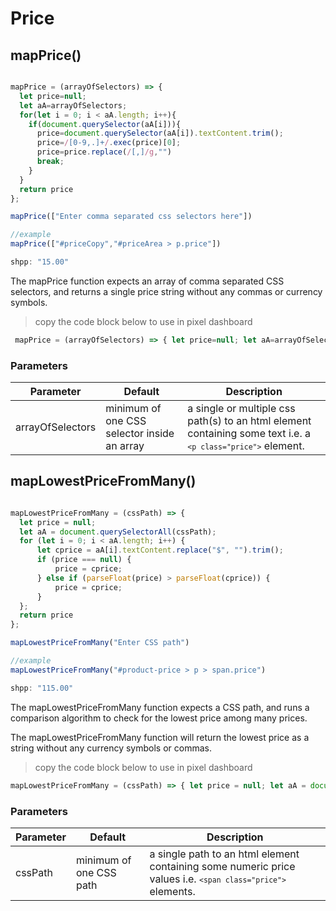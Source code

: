 # Price

## mapPrice()


```javascript

mapPrice = (arrayOfSelectors) => {
  let price=null; 
  let aA=arrayOfSelectors; 
  for(let i = 0; i < aA.length; i++){
    if(document.querySelector(aA[i])){
      price=document.querySelector(aA[i]).textContent.trim();
      price=/[0-9,.]+/.exec(price)[0];
      price=price.replace(/[,]/g,"") 
      break;
    }
  }
  return price
};

mapPrice(["Enter comma separated css selectors here"])

//example
mapPrice(["#priceCopy","#priceArea > p.price"])

shpp: "15.00"

```

The mapPrice function expects an array of comma separated CSS selectors,
and returns a single price string without any commas or currency symbols.

> copy the code block below to use in pixel dashboard

```javascript
 mapPrice = (arrayOfSelectors) => { let price=null; let aA=arrayOfSelectors; for(let i = 0; i < aA.length; i++){ if(document.querySelector(aA[i])){ price=document.querySelector(aA[i]).textContent.trim(); price=/[0-9,.]+/.exec(price)[0]; break; } } return price }; mapPrice(["Enter comma separated css selectors here"])
```

### Parameters

Parameter | Default | Description
--------- | ------- | -----------
arrayOfSelectors | minimum of one CSS selector inside an array | a single or multiple css path(s) to an html element containing some text i.e. a <code>```<p class="price">```</code> element.


## mapLowestPriceFromMany()


```javascript

mapLowestPriceFromMany = (cssPath) => {
  let price = null;
  let aA = document.querySelectorAll(cssPath);
  for (let i = 0; i < aA.length; i++) {
      let cprice = aA[i].textContent.replace("$", "").trim();
      if (price === null) {
          price = cprice;
      } else if (parseFloat(price) > parseFloat(cprice)) {
          price = cprice;
      }
  };
  return price
};

mapLowestPriceFromMany("Enter CSS path")

//example
mapLowestPriceFromMany("#product-price > p > span.price")

shpp: "115.00"

```

The mapLowestPriceFromMany function expects a CSS path,
and runs a comparison algorithm to check for the lowest price among many prices. 

The mapLowestPriceFromMany function will return the lowest price as a string without
any currency symbols or commas.

> copy the code block below to use in pixel dashboard

```javascript
mapLowestPriceFromMany = (cssPath) => { let price = null; let aA = document.querySelectorAll(cssPath); for (let i = 0; i < aA.length; i++) {let cprice = aA[i].textContent.replace("$", "").trim();if (price === null) { price = cprice; } else if (parseFloat(price) > parseFloat(cprice)) { price = cprice; } }; return price }; mapLowestPriceFromMany("Enter cssPath")
```

### Parameters

Parameter | Default | Description
--------- | ------- | -----------
cssPath | minimum of one CSS path | a single path to an html element containing some numeric price values i.e. <code>```<span class="price">```</code> elements.
